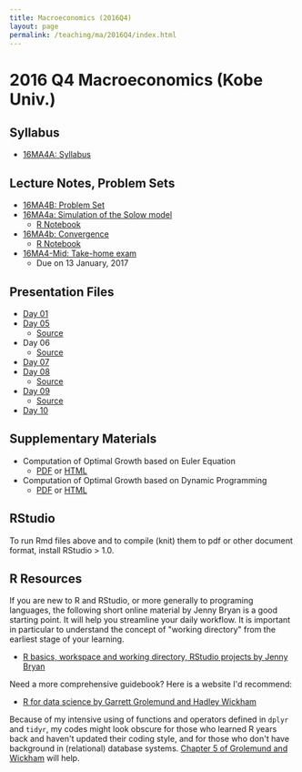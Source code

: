 ```yaml
---
title: Macroeconomics (2016Q4)
layout: page
permalink: /teaching/ma/2016Q4/index.html
---
```

# 2016 Q4 Macroeconomics (Kobe Univ.)

## Syllabus
- [16MA4A: Syllabus](/teaching/16MA/16MA4A.pdf)

## Lecture Notes, Problem Sets
- [16MA4B: Problem Set](/teaching/16MA/16MA4B.pdf)
- [16MA4a: Simulation of the Solow model](/teaching/16MA/16MA4_a.pdf)
  - [R Notebook](/teaching/16MA/16MA4_a.Rmd)
- [16MA4b: Convergence](/teaching/16MA/16MA4_b.pdf)
  - [R Notebook](/teaching/16MA/16MA4_b.Rmd)
- [16MA4-Mid: Take-home exam](/teaching/16MA/16MA4-Mid.pdf)
  - Due on 13 January, 2017

## Presentation Files
- [Day 01](/teaching/16MA/slides/16MA4_day01.html)
- [Day 05](/teaching/16MA/slides/16MA4_day05.html)
  - [Source](/teaching/16MA/slides/16MA4_day05.Rpres)
- Day 06
  - [Source](/teaching/16MA/slides/16MA4_day06.Rpres)
- [Day 07](/teaching/16MA/slides/16MA4_day07.html)
- [Day 08](/teaching/16MA/slides/16MA4_day08.html)
  - [Source](/teaching/16MA/slides/16MA4_day08.Rmd)
- [Day 09](/teaching/16MA/slides/16MA4_day09.html)
  - [Source](/teaching/16MA/slides/16MA4_day09.Rmd)
- [Day 10](/teaching/16MA/slides/16MA4_day10.html)

## Supplementary Materials

- Computation of Optimal Growth based on Euler Equation
  - [PDF](https://github.com/kenjisato/intro-macro/blob/master/doc/r/optimal_growth_euler.pdf) or [HTML](http://htmlpreview.github.io/?https://github.com/kenjisato/intro-macro/blob/master/doc/r/optimal_growth_euler.html)
- Computation of Optimal Growth based on Dynamic Programming
  - [PDF](https://github.com/kenjisato/intro-macro/blob/master/doc/r/optimal_growth_dp.pdf) or [HTML](http://htmlpreview.github.io/?https://github.com/kenjisato/intro-macro/blob/master/doc/r/optimal_growth_dp.html)

## RStudio

To run Rmd files above and to compile (knit) them to pdf or other document format,
install RStudio > 1.0.

## R Resources

If you are new to R and RStudio, or more generally to programing languages,
the following short online material by Jenny Bryan is a good starting point.
It will help you streamline your daily workflow. It is important in particular
to understand the concept of "working directory" from the earliest stage of
your learning.

- [R basics, workspace and working directory, RStudio projects by Jenny Bryan](http://stat545.com/block002_hello-r-workspace-wd-project.html)

Need a more comprehensive guidebook? Here is a website I'd recommend:

- [R for data science by Garrett Grolemund and Hadley Wickham](http://r4ds.had.co.nz/)

Because of my intensive using of functions and operators defined in `dplyr`
and `tidyr`, my codes might look obscure for those who learned R years back
and haven't updated their coding style, and for those who don't have background
in (relational) database systems. [Chapter 5 of Grolemund and Wickham](http://r4ds.had.co.nz/transform.html) will help.
